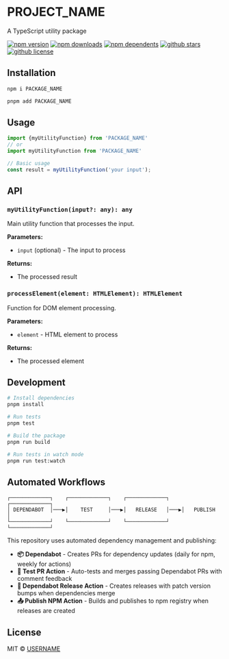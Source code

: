 # PROJECT_NAME

A TypeScript utility package

[![npm version](https://badgen.net/npm/v/PACKAGE_NAME?icon=npm)](https://www.npmjs.com/package/PACKAGE_NAME)
[![npm downloads](https://badgen.net/npm/dm/PACKAGE_NAME?icon=npm)](https://www.npmjs.com/package/PACKAGE_NAME)
[![npm dependents](https://badgen.net/npm/dependents/PACKAGE_NAME?icon=npm)](https://www.npmjs.com/package/PACKAGE_NAME)
[![github stars](https://badgen.net/github/stars/USERNAME/PROJECT_NAME?icon=github)](https://github.com/USERNAME/PROJECT_NAME/)
[![github license](https://badgen.net/github/license/USERNAME/PROJECT_NAME?icon=github)](https://github.com/USERNAME/PROJECT_NAME/blob/main/LICENSE)

## Installation

```bash
npm i PACKAGE_NAME
```

```bash
pnpm add PACKAGE_NAME
```

## Usage

```typescript
import {myUtilityFunction} from 'PACKAGE_NAME'
// or
import myUtilityFunction from 'PACKAGE_NAME'

// Basic usage
const result = myUtilityFunction('your input');
```

## API

### `myUtilityFunction(input?: any): any`

Main utility function that processes the input.

**Parameters:**

- `input` (optional) - The input to process

**Returns:**

- The processed result

### `processElement(element: HTMLElement): HTMLElement`

Function for DOM element processing.

**Parameters:**

- `element` - HTML element to process

**Returns:**

- The processed element

## Development

```bash
# Install dependencies
pnpm install

# Run tests
pnpm test

# Build the package
pnpm run build

# Run tests in watch mode
pnpm run test:watch
```

## Automated Workflows

```
┌─────────────┐    ┌─────────────┐    ┌─────────────┐    ┌─────────────┐
│ DEPENDABOT  │───▶│    TEST     │───▶│   RELEASE   │───▶│   PUBLISH   │
└─────────────┘    └─────────────┘    └─────────────┘    └─────────────┘
```

This repository uses automated dependency management and publishing:

- **📦 Dependabot** - Creates PRs for dependency updates (daily for npm, weekly for actions)
- **🧪 Test PR Action** - Auto-tests and merges passing Dependabot PRs with comment feedback  
- **🚀 Dependabot Release Action** - Creates releases with patch version bumps when dependencies merge
- **📤 Publish NPM Action** - Builds and publishes to npm registry when releases are created

## License

MIT © [USERNAME](https://github.com/USERNAME)
